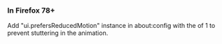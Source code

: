 ### In Firefox 78+
Add "ui.prefersReducedMotion" instance in about:config with the of 1 to prevent stuttering in the animation. 
